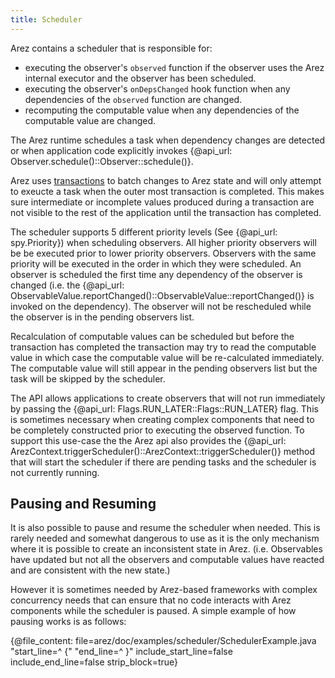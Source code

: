 ```yaml
---
title: Scheduler
---
```


Arez contains a scheduler that is responsible for:

* executing the observer's `observed` function if the observer uses the Arez internal executor and the
  observer has been scheduled.
* executing the observer's `onDepsChanged` hook function when any dependencies of the `observed` function
  are changed.
* recomputing the computable value when any dependencies of the computable value are changed.

The Arez runtime schedules a task when dependency changes are detected or when application code
explicitly invokes {@api_url: Observer.schedule()::Observer::schedule()}.

Arez uses [transactions](transactions.md) to batch changes to Arez state and will only attempt to
exeucte a task when the outer most transaction is completed. This makes sure intermediate or incomplete
values produced during a transaction are not visible to the rest of the application until the transaction has
completed.

The scheduler supports 5 different priority levels (See {@api_url: spy.Priority}) when scheduling observers.
All higher priority observers will be be executed prior to lower priority observers. Observers with the same
priority will be executed in the order in which they were scheduled. An observer is scheduled the first time
any dependency of the observer is changed (i.e. the {@api_url: ObservableValue.reportChanged()::ObservableValue::reportChanged()}
is invoked on the dependency). The observer will not be rescheduled while the observer is in the pending
observers list.

Recalculation of computable values can be scheduled but before the transaction has completed the transaction may try
to read the computable value in which case the computable value will be re-calculated immediately. The computable value
will still appear in the pending observers list but the task will be skipped by the scheduler.

The API allows applications to create observers that will not run immediately by passing the
{@api_url: Flags.RUN_LATER::Flags::RUN_LATER} flag. This is sometimes necessary when creating complex components
that need to be completely constructed prior to executing the observed function. To support this use-case the the
Arez api also provides the {@api_url: ArezContext.triggerScheduler()::ArezContext::triggerScheduler()} method that
will start the scheduler if there are pending tasks and the scheduler is not currently running.

## Pausing and Resuming

It is also possible to pause and resume the scheduler when needed. This is rarely needed and somewhat dangerous to
use as it is the only mechanism where it is possible to create an inconsistent state in Arez. (i.e. Observables have
updated but not all the observers and computable values have reacted and are consistent with the new state.)

However it is sometimes needed by Arez-based frameworks with complex concurrency needs that can ensure that no code
interacts with Arez components while the scheduler is paused. A simple example of how pausing works is as follows:

{@file_content: file=arez/doc/examples/scheduler/SchedulerExample.java "start_line=^  {" "end_line=^  }" include_start_line=false include_end_line=false strip_block=true}
